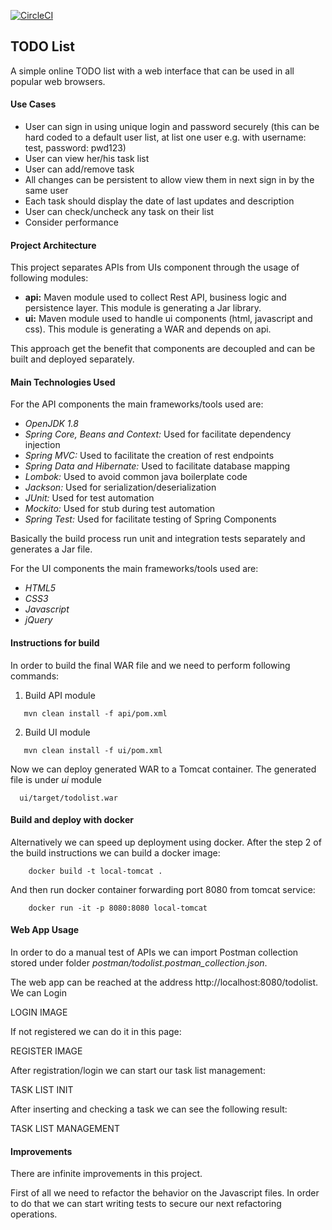 [![CircleCI](https://circleci.com/gh/lorenzomartino86/todolist.svg?style=svg)](https://circleci.com/gh/lorenzomartino86/todolist)

## TODO List
A simple online TODO list with a web interface that can be used in all popular web browsers.

#### Use Cases
- User can sign in using unique login and password securely (this can be hard coded
  to a default user list, at list one user e.g. with username: test, password: pwd123)
- User can view her/his task list
- User can add/remove task
- All changes can be persistent to allow view them in next sign in by the same user
- Each task should display the date of last updates and description
- User can check/uncheck any task on their list
- Consider performance

#### Project Architecture
This project separates APIs from UIs component through the usage of following modules:
- **api:** Maven module used to collect Rest API, business logic and persistence layer. This module is generating a Jar library.
- **ui:** Maven module used to handle ui components (html, javascript and css). This module is generating a WAR and depends on api.

This approach get the benefit that components are decoupled and can be built and deployed separately.


#### Main Technologies Used

For the API components the main frameworks/tools used are:
- *OpenJDK 1.8* 
- *Spring Core, Beans and Context:* Used for facilitate dependency injection
- *Spring MVC:* Used to facilitate the creation of rest endpoints
- *Spring Data and Hibernate:* Used to facilitate database mapping
- *Lombok:* Used to avoid common java boilerplate code
- *Jackson:* Used for serialization/deserialization
- *JUnit:* Used for test automation
- *Mockito:* Used for stub during test automation
- *Spring Test:* Used for facilitate testing of Spring Components

Basically the build process run unit and integration tests separately and generates a Jar file.

For the UI components the main frameworks/tools used are:
- *HTML5*
- *CSS3*
- *Javascript*
- *jQuery*
 

#### Instructions for build
In order to build the final WAR file and  we need to perform following commands:

1. Build API module
```
   mvn clean install -f api/pom.xml
```

2. Build UI module
```
   mvn clean install -f ui/pom.xml
```

Now we can deploy generated WAR to a Tomcat container. The generated file is under *ui* module
```
  ui/target/todolist.war
```


#### Build and deploy with docker
Alternatively we can speed up deployment using docker. After the step 2 of the build instructions we can build a docker image:

```
    docker build -t local-tomcat .
```

And then run docker container forwarding port 8080 from tomcat service:
```
    docker run -it -p 8080:8080 local-tomcat
```

#### Web App Usage
In order to do a manual test of APIs we can import Postman collection stored under folder *postman/todolist.postman_collection.json*.

The web app can be reached at the address http://localhost:8080/todolist. We can Login 

  LOGIN IMAGE
  
If not registered we can do it in this page:

  REGISTER IMAGE
  
After registration/login we can start our task list management:

 TASK LIST INIT 
 
After inserting and checking a task we can see the following result:

 TASK LIST MANAGEMENT


#### Improvements

There are infinite improvements in this project. 

First of all we need to refactor the behavior on the Javascript files. 
In order to do that we can start writing tests to secure our next refactoring operations.


